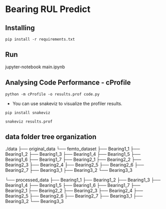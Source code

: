 # Bearing RUL Predict

## Installing
```
pip install -r requirements.txt
```

## Run

jupyter-notebook main.ipynb

## Analysing Code Performance - cProfile
```
python -m cProfile -o results.prof code.py
```
* You can use snakeviz to visualize the profiler results.

```
pip install snakeviz

snakeviz results.prof
```

## data folder tree organization

./data
├── original_data
    └── femto_dataset
        ├── Bearing1_1
        ├── Bearing1_2
        ├── Bearing1_3
        ├── Bearing1_4
        ├── Bearing1_5
        ├── Bearing1_6
        ├── Bearing1_7
        ├── Bearing2_1
        ├── Bearing2_2
        ├── Bearing2_3
        ├── Bearing2_4
        ├── Bearing2_5
        ├── Bearing2_6
        ├── Bearing2_7
        ├── Bearing3_1
        ├── Bearing3_2
        └── Bearing3_3

└── processed_data
    ├── Bearing1_1
    ├── Bearing1_2
    ├── Bearing1_3
    ├── Bearing1_4
    ├── Bearing1_5
    ├── Bearing1_6
    ├── Bearing1_7
    ├── Bearing2_1
    ├── Bearing2_2
    ├── Bearing2_3
    ├── Bearing2_4
    ├── Bearing2_5
    ├── Bearing2_6
    ├── Bearing2_7
    ├── Bearing3_1
    ├── Bearing3_2
    └── Bearing3_3





